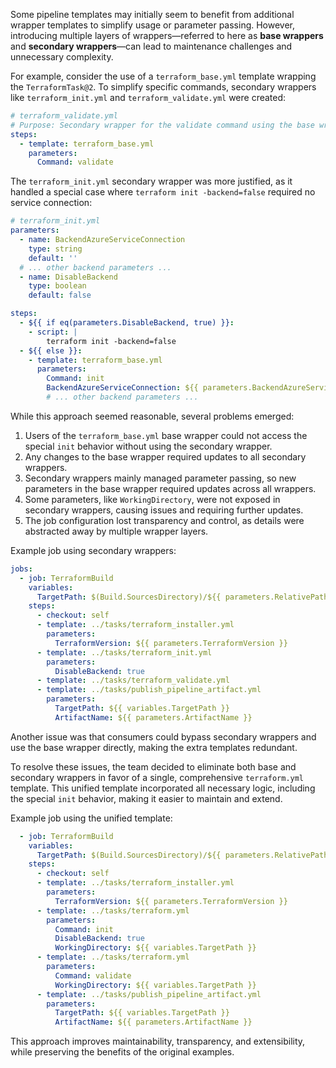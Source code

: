﻿Some pipeline templates may initially seem to benefit from additional wrapper templates to simplify usage or parameter passing. However, introducing multiple layers of wrappers—referred to here as **base wrappers** and **secondary wrappers**—can lead to maintenance challenges and unnecessary complexity.

For example, consider the use of a `terraform_base.yml` template wrapping the `TerraformTask@2`. To simplify specific commands, secondary wrappers like `terraform_init.yml` and `terraform_validate.yml` were created:

```yaml
# terraform_validate.yml
# Purpose: Secondary wrapper for the validate command using the base wrapper
steps:
  - template: terraform_base.yml
    parameters:
      Command: validate
```

The `terraform_init.yml` secondary wrapper was more justified, as it handled a special case where `terraform init -backend=false` required no service connection:

```yaml
# terraform_init.yml
parameters:
  - name: BackendAzureServiceConnection
    type: string
    default: ''
  # ... other backend parameters ...
  - name: DisableBackend
    type: boolean
    default: false

steps:
  - ${{ if eq(parameters.DisableBackend, true) }}:
    - script: |
        terraform init -backend=false
  - ${{ else }}:
    - template: terraform_base.yml
      parameters:
        Command: init
        BackendAzureServiceConnection: ${{ parameters.BackendAzureServiceConnection }}
        # ... other backend parameters ...
```

While this approach seemed reasonable, several problems emerged:

1. Users of the `terraform_base.yml` base wrapper could not access the special `init` behavior without using the secondary wrapper.
2. Any changes to the base wrapper required updates to all secondary wrappers.
3. Secondary wrappers mainly managed parameter passing, so new parameters in the base wrapper required updates across all wrappers.
4. Some parameters, like `WorkingDirectory`, were not exposed in secondary wrappers, causing issues and requiring further updates.
5. The job configuration lost transparency and control, as details were abstracted away by multiple wrapper layers.

Example job using secondary wrappers:

```yaml
jobs:
  - job: TerraformBuild
    variables:
      TargetPath: $(Build.SourcesDirectory)/${{ parameters.RelativePathToTerraformFiles }}
    steps:
      - checkout: self
      - template: ../tasks/terraform_installer.yml
        parameters:
          TerraformVersion: ${{ parameters.TerraformVersion }}
      - template: ../tasks/terraform_init.yml
        parameters:
          DisableBackend: true
      - template: ../tasks/terraform_validate.yml
      - template: ../tasks/publish_pipeline_artifact.yml
        parameters:
          TargetPath: ${{ variables.TargetPath }}
          ArtifactName: ${{ parameters.ArtifactName }}
```

Another issue was that consumers could bypass secondary wrappers and use the base wrapper directly, making the extra templates redundant.

To resolve these issues, the team decided to eliminate both base and secondary wrappers in favor of a single, comprehensive `terraform.yml` template. This unified template incorporated all necessary logic, including the special `init` behavior, making it easier to maintain and extend.

Example job using the unified template:

```yaml
  - job: TerraformBuild
    variables:
      TargetPath: $(Build.SourcesDirectory)/${{ parameters.RelativePathToTerraformFiles }}
    steps:
      - checkout: self
      - template: ../tasks/terraform_installer.yml
        parameters:
          TerraformVersion: ${{ parameters.TerraformVersion }}
      - template: ../tasks/terraform.yml
        parameters:
          Command: init
          DisableBackend: true
          WorkingDirectory: ${{ variables.TargetPath }}
      - template: ../tasks/terraform.yml
        parameters:
          Command: validate
          WorkingDirectory: ${{ variables.TargetPath }}
      - template: ../tasks/publish_pipeline_artifact.yml
        parameters:
          TargetPath: ${{ variables.TargetPath }}
          ArtifactName: ${{ parameters.ArtifactName }}
```

This approach improves maintainability, transparency, and extensibility, while preserving the benefits of the original examples.
